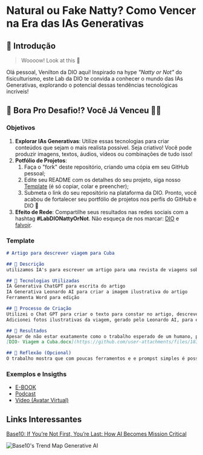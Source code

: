 # Natural ou Fake Natty? Como Vencer na Era das IAs Generativas

## 🚀 Introdução

> Woooow! Look at this 👀

Olá pessoal, Venilton da DIO aqui! Inspirado na hype _"Natty or Not"_ do fisiculturismo, este Lab da DIO te convida a conhecer o mundo das IAs Generativas, explorando o potencial dessas tendências tecnológicas incríveis!

## 🎯 Bora Pro Desafio!? Você Já Venceu 💪🤓

### Objetivos

1. **Explorar IAs Generativas**: Utilize essas tecnologias para criar conteúdos que sejam o mais realista possível. Seja criativo! Você pode produzir imagens, textos, áudios, vídeos ou combinações de tudo isso!
1. **Potfólio de Projetos**:
    1. Faça o "fork" deste repositório, criando uma cópia em seu GitHub pessoal;
    2. Edite seu README com os detalhes do seu projeto, siga nosso [Template](#template) (é só copiar, colar e preencher);
    3. Submeta o link do seu repositório na plataforma da DIO. Pronto, você acabou de fortalecer seu portfólio de projetos nos perfis do GitHub e DIO 🚀
1. **Efeito de Rede**: Compartilhe seus resultados nas redes sociais com a hashtag **#LabDIONattyOrNot**. Não esqueça de nos marcar: [DIO](https://www.linkedin.com/school/dio-makethechange) e [falvojr](https://www.linkedin.com/in/falvojr).

### Template

```markdown
# Artigo para descrever viagem para Cuba

## 📒 Descrição
utilizamos IA's para escrever um artigo para uma revista de viagens sobre um viagem para Cuba, detalhando o Roteiro e as atrações visitadas.

## 🤖 Tecnologias Utilizadas
IA Generativa ChatGPT para escrita do artigo
IA Generativa Leonardo AI para criar a imagem ilustrativa do artigo
Ferramenta Word para edição

## 🧐 Processo de Criação
Utilizei o Chat GPT para criar o texto para constar no artigo, descrevendo uma viagem de 10 dias para Cuba e indicando as atividades que foram realizadas a cada dia, como em geral é apresentado em revistas de viagem.
Adicionei fotos ilustrativas da viagem, gerado pelo Leonardo AI, para enriquecer a narrativa e dar um tom mais real para o artigo.

## 🚀 Resultados
Apesar de não estar exatamente como o trabalho esperado de um humano, principalmente se avaliarmos as imagens geradas, o artigo apresentou leitura fluida e envolvente. 
[DIO- Viagem a Cuba.docx](https://github.com/user-attachments/files/18325296/DIO-.Viagem.a.Cuba.docx)

## 💭 Reflexão (Opcional)
O trabalho mostra que com poucas ferramentos e e prompst simples é possivel a criação de conteúdos bastante realistas coma a utilização de IA, explorando somente uma parte bem pequena do potencial de uso das IA.

```

### Exemplos e Insigths

- [E-BOOK](/exemplos/E-BOOK.md)
- [Podcast](/exemplos/PODCAST.md)
- [Vídeo (Avatar Virtual)](/exemplos/VIDEO.md)

## Links Interessantes

[Base10: If You’re Not First, You’re Last: How AI Becomes Mission Critical](https://base10.vc/post/generative-ai-mission-critical/)

![Base10's Trend Map Generative AI](https://github.com/digitalinnovationone/lab-natty-or-not/assets/730492/f4df26e8-f8f7-4419-8252-c69d73ea930c)
